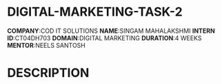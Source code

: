 # DIGITAL-MARKETING-TASK-2
**COMPANY**:COD IT SOLUTIONS
**NAME**:SINGAM MAHALAKSHMI
**INTERN ID**:CT04DH703
**DOMAIN**:DIGITAL MARKETING
**DURATION**:4 WEEKS
**MENTOR**:NEELS SANTOSH

# DESCRIPTION
































